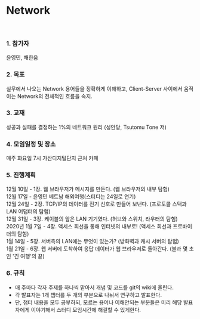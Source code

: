 # Network
<br/>

### 1. 참가자 
윤영민, 채한움 

### 2. 목표

실무에서 나오는 Network 용어들을 정확하게 이해하고, Client-Server 사이에서 움직이는 Network의 전체적인 흐름을 숙지.<br>

### 3. 교재

성공과 실패를 결정하는 1%의 네트워크 원리 (성안당, Tsutomu Tone 저)

### 4. 모임일정 및 장소

매주 화요일 7시 가산디지털단지 근처 카페

### 5. 진행계획

12월 10일 - 1장. 웹 브라우저가 메시지를 만든다. (웹 브라우저의 내부 탐험)
<br>
12월 17일 - 윤영민 베트남 해외여행(스터디는 24일로 연기)
<br>
12월 24일 - 2장. TCP/IP의 데이터를 전기 신호로 만들어 보낸다. (프로토콜 스택과 LAN 어댑터의 탐험)
<br>
12월 31일 - 3장. 케이블의 앞은 LAN 기기였다. (허브와 스위치, 라우터의 탐험)
<br>
2020년 1월 7일 - 4장. 액세스 회선을 통해 인터넷의 내부로! (액세스 회선과 프로바이더의 탐험)
<br>
1월 14일 - 5장. 서버측의 LAN에는 무엇이 있는가? (방화벽과 캐시 서버의 탐험)
<br>
1월 21일 - 6장. 웹 서버에 도착하여 응답 데이터가 웹 브라우저로 돌아간다. (불과 몇 초인 '긴 여행'의 끝)
<br>

### 6. 규칙

- 매 주마다 각자 주제를 하나씩 맡아서 개념 및 코드를 git의 wiki에 올린다.
- 각 발표자는 1개 챕터를 두 개의 부분으로 나눠서 연구하고 발표한다.
- 단, 챕터 내용을 모두 공부하되, 모르는 용어나 이해안되는 부분들은 미리 해당 발표자에게 이야기해서 스터디 모임시간에 해결할 수 있게한다.
